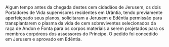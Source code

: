 ﻿Algum tempo antes da chegada destes cem cidadãos de Jerusem, os dois Portadores de Vida supervisores residentes em Urântia, tendo previamente aperfeiçoado seus planos, solicitaram a Jerusem e Edêntia permissão para transplantarem o plasma da vida de cem sobreviventes selecionados da raça de Andon e Fonta para os corpos materiais a serem projetados para os membros corpóreos dos assessores do Príncipe. O pedido foi concedido em Jerusem e aprovado em Edêntia.